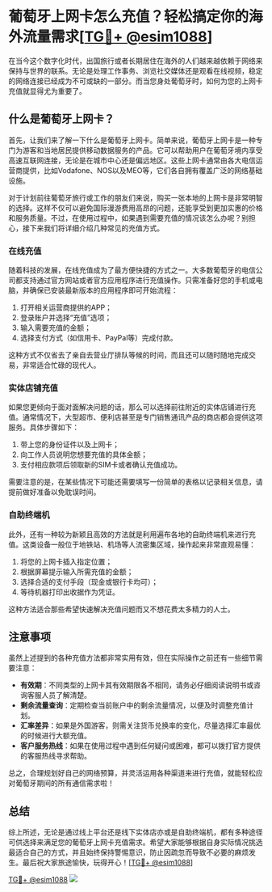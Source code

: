 # 葡萄牙上网卡怎么充值？轻松搞定你的海外流量需求[[TG💪+ @esim1088](https://t.me/s/esim1088)]

在当今这个数字化时代，出国旅行或者长期居住在海外的人们越来越依赖于网络来保持与世界的联系。无论是处理工作事务、浏览社交媒体还是观看在线视频，稳定的网络连接已经成为不可或缺的一部分。而当您身处葡萄牙时，如何为您的上网卡充值就显得尤为重要了。

## 什么是葡萄牙上网卡？

首先，让我们来了解一下什么是葡萄牙上网卡。简单来说，葡萄牙上网卡是一种专门为游客和当地居民提供移动数据服务的产品。它可以帮助用户在葡萄牙境内享受高速互联网连接，无论是在城市中心还是偏远地区。这些上网卡通常由各大电信运营商提供，比如Vodafone、NOS以及MEO等，它们各自拥有覆盖广泛的网络基础设施。

对于计划前往葡萄牙旅行或工作的朋友们来说，购买一张本地的上网卡是非常明智的选择。这样不仅可以避免国际漫游费用高昂的问题，还能享受到更加实惠的价格和服务质量。不过，在使用过程中，如果遇到需要充值的情况该怎么办呢？别担心，接下来我们将详细介绍几种常见的充值方式。

### 在线充值

随着科技的发展，在线充值成为了最方便快捷的方式之一。大多数葡萄牙的电信公司都支持通过官方网站或者官方应用程序进行充值操作。只需准备好您的手机或电脑，并确保已安装最新版本的应用程序即可开始流程：

1. 打开相关运营商提供的APP；
2. 登录账户并选择“充值”选项；
3. 输入需要充值的金额；
4. 选择支付方式（如信用卡、PayPal等）完成付款。

这种方式不仅省去了亲自去营业厅排队等候的时间，而且还可以随时随地完成交易，非常适合忙碌的现代人。

### 实体店铺充值

如果您更倾向于面对面解决问题的话，那么可以选择前往附近的实体店铺进行充值。通常情况下，大型超市、便利店甚至是专门销售通讯产品的商店都会提供这项服务。具体步骤如下：

1. 带上您的身份证件以及上网卡；
2. 向工作人员说明您想要充值的具体金额；
3. 支付相应款项后领取新的SIM卡或者确认充值成功。

需要注意的是，在某些情况下可能还需要填写一份简单的表格以记录相关信息，请提前做好准备以免耽误时间。

### 自助终端机

此外，还有一种较为新颖且高效的方法就是利用遍布各地的自助终端机来进行充值。这类设备一般位于地铁站、机场等人流密集区域，操作起来非常直观易懂：

1. 将您的上网卡插入指定位置；
2. 根据屏幕提示输入所需充值的金额；
3. 选择合适的支付手段（现金或银行卡均可）；
4. 等待机器打印出收据作为凭证。

这种方法适合那些希望快速解决充值问题而又不想花费太多精力的人士。

## 注意事项

虽然上述提到的各种充值方法都非常实用有效，但在实际操作之前还有一些细节需要注意：

- **有效期**：不同类型的上网卡其有效期限各不相同，请务必仔细阅读说明书或咨询客服人员了解清楚。
- **剩余流量查询**：定期检查当前账户中的剩余流量情况，以便及时调整充值计划。
- **汇率差异**：如果是外国游客，则需关注货币兑换率的变化，尽量选择汇率最优的时候进行大额充值。
- **客户服务热线**：如果在使用过程中遇到任何疑问或困难，都可以拨打官方提供的客服热线寻求帮助。

总之，合理规划好自己的网络预算，并灵活运用各种渠道来进行充值，就能轻松应对葡萄牙期间的所有通信需求啦！

## 总结

综上所述，无论是通过线上平台还是线下实体店亦或是自助终端机，都有多种途径可供选择来满足您的葡萄牙上网卡充值需求。希望大家能够根据自身实际情况挑选最适合自己的方式，并且始终保持警惕意识，防止因疏忽而导致不必要的麻烦发生。最后祝大家旅途愉快，玩得开心！[[TG💪+ @esim1088](https://t.me/s/esim1088)]

[TG💪+ @esim1088](https://t.me/s/esim1088) ![](https://i.postimg.cc/4NQfJmqS/Snipaste-2025-05-13-00-14-12.png)